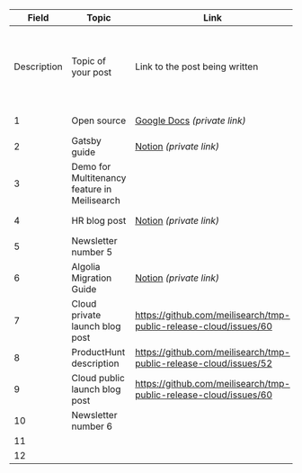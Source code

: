 | Field | Topic | Link | Your name | Your team | Medium | ETA | Status |
|---|---|---|---|---|---|---|---|
| Description | Topic of your post | Link to the post being written | Your name | Your team at Meilisearch or `external` if you're an external contributor | Mediums where the post will be published | Tentative date for the publication | Status of the publication process |
|1| Open source | [Google Docs](https://docs.google.com/document/d/189oourMhmzPrmP0wS9o_iC59sbRNFPChEtszS2YpWcQ/edit) _(private link)_| [@qdequele](https://github.com/qdequele) | Founders | [Meilisearch blog](https://blog.meilisearch.com/) | 2022-02-14 | `proofreading in progress` |
|2| Gatsby guide | [Notion](https://www.notion.so/meilisearch/Add-search-in-your-Gatsby-project-using-Meilisearch-Shorter-Format-f2c7a52e164b4b40b82c67e4c2e45b34) _(private link)_ | [@shivaylamba](https://github.com/shivaylamba) | [DevRel team](https://github.com/orgs/meilisearch/teams/devrel-team) | [Meilisearch blog](https://blog.meilisearch.com/) | 2022-02-28 | `proofreading in progress` |
|3| Demo for Multitenancy feature in Meilisearch |  | [@shivaylamba](https://github.com/shivaylamba) | [DevRel team](https://github.com/orgs/meilisearch/teams/devrel-team) | [Meilisearch blog](https://blog.meilisearch.com/) | 2022-03-09 | `review needed` |
|4| HR blog post | [Notion](https://www.notion.so/meilisearch/HR-blog-post-71af13281a554138b1043f283aaa7662) _(private link)_ | [Morgane Neff](https://meilisearch.notion.site/Morgane-Neff-ce9c8e7d86ab46a6bdd64b3164bbec25) | HR team | [Meilisearch blog](https://blog.meilisearch.com/) | 2022-03-14 | `review needed` |
|5| Newsletter number 5 |  |  | [DevRel team](https://github.com/orgs/meilisearch/teams/devrel-team) | [Meilisearch newsletter](https://us2.campaign-archive.com/home/?u=27870f7b71c908a8b359599fb&id=31f7b55f37) | 2022-03-21 | `not started` |
|6| Algolia Migration Guide | [Notion](https://www.notion.so/meilisearch/Migration-guide-from-Algolia-to-Meilisearch-26595bf49f9a4ca39d0ec1a57349e5a1) _(private link)_ | [@shivaylamba](https://github.com/shivaylamba) | [DevRel team](https://github.com/orgs/meilisearch/teams/devrel-team) | [Meilisearch documentation](https://docs.meilisearch.com/) | 2022-03-24 | `writing in progress` |
|7| Cloud private launch blog post | https://github.com/meilisearch/tmp-public-release-cloud/issues/60 |  | [Cloud team](https://github.com/orgs/meilisearch/teams/cloud-team) | [Meilisearch blog](https://blog.meilisearch.com/) | 2022-03-25 | `not started` |
|8| ProductHunt description | https://github.com/meilisearch/tmp-public-release-cloud/issues/52 | [@qdequele](https://github.com/qdequele) | [Cloud team](https://github.com/orgs/meilisearch/teams/cloud-team) | [Product Hunt](https://www.producthunt.com/) | 2022-04-04 | `not started` |
|9| Cloud public launch blog post | https://github.com/meilisearch/tmp-public-release-cloud/issues/60 | [@ferdi05](https://github.com/ferdi05) | [DevRel team](https://github.com/orgs/meilisearch/teams/devrel-team) | [Meilisearch blog](https://blog.meilisearch.com/) | 2022-04-08 | `not started` |
|10| Newsletter number 6 |  |  | [DevRel team](https://github.com/orgs/meilisearch/teams/devrel-team) | [Meilisearch newsletter](https://us2.campaign-archive.com/home/?u=27870f7b71c908a8b359599fb&id=31f7b55f37) | 2022-05-23 | `not started` |
|11|  |  |  |  |  |  |  |
|12|  |  |  |  |  |  |  |
